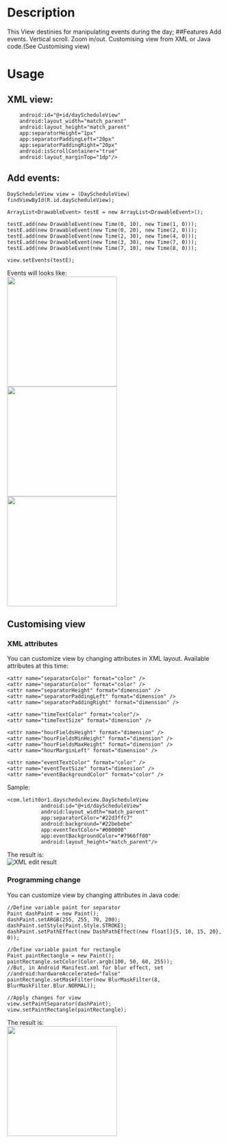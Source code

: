 # Description
This View destinies for manipulating events during the day;
##Features
Add events.
Vertical scroll.
Zoom in/out.
Customising view from XML or Java code.(See Customising view)
# Usage
## XML view:
```<com.letit0or1.dayscheduleview.DayScheduleView
    android:id="@+id/dayScheduleView"
    android:layout_width="match_parent"
    android:layout_height="match_parent"
    app:separatorHeight="1px"
    app:separatorPaddingLeft="20px"
    app:separatorPaddingRight="20px"
    android:isScrollContainer="true"
    android:layout_marginTop="1dp"/>
```

## Add events:
```
DayScheduleView view = (DayScheduleView) findViewById(R.id.dayScheduleView);

ArrayList<DrawableEvent> testE = new ArrayList<DrawableEvent>();

testE.add(new DrawableEvent(new Time(0, 10), new Time(1, 0)));
testE.add(new DrawableEvent(new Time(0, 20), new Time(2, 0)));
testE.add(new DrawableEvent(new Time(2, 30), new Time(4, 0)));
testE.add(new DrawableEvent(new Time(3, 30), new Time(7, 0)));
testE.add(new DrawableEvent(new Time(7, 10), new Time(8, 0)));

view.setEvents(testE);
```
Events will looks like:<br>
<img src="http://i65.tinypic.com/2198n41.jpg" width="256">
<img src="http://i67.tinypic.com/ok7mfp.jpg" width="256">
<img src="http://i63.tinypic.com/25rhx5g.jpg" width="256">

## Customising view
### XML attributes
You can customize view by changing attributes in XML layout.
 Available attributes at this time:

```
<attr name="separatorColor" format="color" />
<attr name="separatorColor" format="color" />
<attr name="separatorHeight" format="dimension" />
<attr name="separatorPaddingLeft" format="dimension" />
<attr name="separatorPaddingRight" format="dimension" />

<attr name="timeTextColor" format="color"/>
<attr name="timeTextSize" format="dimension" />

<attr name="hourFieldsHeight" format="dimension" />
<attr name="hourFieldsMinHeight" format="dimension" />
<attr name="hourFieldsMaxHeight" format="dimension" />
<attr name="hourMarginLeft" format="dimension" />

<attr name="eventTextColor" format="color" />
<attr name="eventTextSize" format="dimension" />
<attr name="eventBackgroundColor" format="color" />
```

Sample:<br>

```
<com.letit0or1.dayscheduleview.DayScheduleView
           android:id="@+id/dayScheduleView"
           android:layout_width="match_parent"
           app:separatorColor="#22d3ffc7"
           android:background="#22bebebe"
           app:eventTextColor="#000000"
           app:eventBackgroundColor="#7966ff00"
           android:layout_height="match_parent"/>

```

The result is:<br>
![XML edit result](https://pp.vk.me/c637830/v637830952/bc87/KO7Lz6zC7iM.jpg)

### Programming change
You can customize view by changing attributes in Java code:
```
//Define variable paint for separator
Paint dashPaint = new Paint();
dashPaint.setARGB(255, 255, 70, 200);
dashPaint.setStyle(Paint.Style.STROKE);
dashPaint.setPathEffect(new DashPathEffect(new float[]{5, 10, 15, 20}, 0));

//Define variable paint for rectangle
Paint paintRectangle = new Paint();
paintRectangle.setColor(Color.argb(100, 50, 60, 255));
//But, in Android Manifest.xml for blur effect, set
//android:hardwareAccelerated="false"
paintRectangle.setMaskFilter(new BlurMaskFilter(8, BlurMaskFilter.Blur.NORMAL));

//Apply changes for view
view.setPaintSeparator(dashPaint);
view.setPaintRectangle(paintRectangle);
```
The result is:<br>
<img src="https://pp.vk.me/c637618/v637618952/d9c2/h2JmoixvVEw.jpg" width="256">
